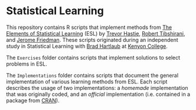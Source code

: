 # Statistical Learning
This repository contains R scripts that implement methods from [The Elements of Statistical Learning](http://statweb.stanford.edu/~tibs/ElemStatLearn/) (ESL) by [Trevor Hastie](http://web.stanford.edu/~hastie/), [Robert Tibshirani](http://statweb.stanford.edu/~tibs/), and [Jerome Friedman](https://statweb.stanford.edu/~jhf/). These scripts originated during an independent study in Statistical Learning with [Brad Hartlaub](http://www2.kenyon.edu/Depts/Math/hartlaub/) at [Kenyon College](http://www.kenyon.edu/academics/departments-programs/mathematics/).

The `Exercises` folder contains scripts that implement solutions to select problems in ESL.

The `Implementations` folder contains scripts that document the general implementation of various learning methods from ESL. Each script describes the usage of two implementations: a *homemade* implementation that was originally coded, and an *official* implementation (i.e. contained in a package from [CRAN](https://cran.r-project.org/)). 
